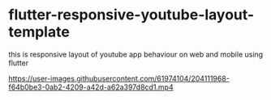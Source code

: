 

# flutter-responsive-youtube-layout-template

this is responsive layout of youtube app behaviour on web and mobile using flutter


https://user-images.githubusercontent.com/61974104/204111968-f64b0be3-0ab2-4209-a42d-a62a397d8cd1.mp4


